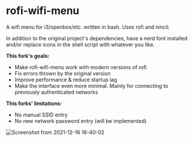 # rofi-wifi-menu
A wifi menu for i3/openbox/etc. written in bash. Uses rofi and nmcli.

In addition to the original project's dependencies, have a nerd font installed and/or replace icons in the shell script with whatever you like.

**This fork's goals:**
* Make rofi-wifi-menu work with modern versions of rofi
* Fix errors thrown by the original version
* Improve performance & reduce startup lag
* Make the interface even more minimal. Mainly for connecting to previously authenticated networks

**This forks' limitations:**
* No manual SSID entry
* No new network password entry (will be implemented)

![Screenshot from 2021-12-16 16-40-02](https://user-images.githubusercontent.com/91982627/146453094-f07a3c2a-77ce-41e9-853e-d9809f0a1810.png)
